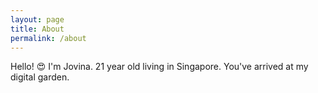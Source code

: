 ```yaml
---
layout: page
title: About
permalink: /about
---
```



Hello! 😍 I'm Jovina. 21 year old living in Singapore. You've arrived at my digital garden.
